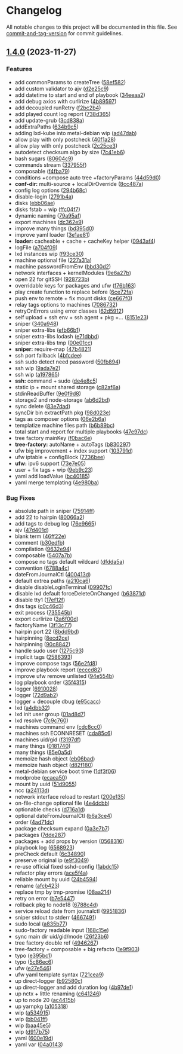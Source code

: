 # Changelog

All notable changes to this project will be documented in this file. See [commit-and-tag-version](https://github.com/absolute-version/commit-and-tag-version) for commit guidelines.

## [1.4.0](https://codeberg.org/devthefuture/foundernetes/compare/v1.3.1...v1.4.0) (2023-11-27)


### Features

* add commonParams to createTree ([58ef582](https://codeberg.org/devthefuture/foundernetes/commit/58ef582d8b058144dc69de4bd4b7bf5778480cc3))
* add custom validator to ajv ([d2e25c9](https://codeberg.org/devthefuture/foundernetes/commit/d2e25c96dc6da4c54b2b413cc279fa53f7672bbe))
* add datetime to start and end of playbook ([34eeaa2](https://codeberg.org/devthefuture/foundernetes/commit/34eeaa27511c7fc6b3a0fde7982cde90633d7964))
* add debug axios with curlirize ([4b89597](https://codeberg.org/devthefuture/foundernetes/commit/4b895979a682ce4ceadce842a6bc1a8665d98c9a))
* add decoupled runRetry ([f2bc2b4](https://codeberg.org/devthefuture/foundernetes/commit/f2bc2b42241cb43209b2d6edaf3e8ca8941f6029))
* add played count log report ([738d365](https://codeberg.org/devthefuture/foundernetes/commit/738d3652f842ee372352d0b327cb32da762caed7))
* add update-grub ([3cd838a](https://codeberg.org/devthefuture/foundernetes/commit/3cd838a569bd851bfc83dfba80329c033c4c299f))
* addExtraPaths ([634b9c5](https://codeberg.org/devthefuture/foundernetes/commit/634b9c5b2ce4af2ea0f0a5a34dcebc28ca51a250))
* adding lxd-kube into metal-debian wip ([ad47dab](https://codeberg.org/devthefuture/foundernetes/commit/ad47dab5c075cb8540c36bbca0bdf585272eab91))
* allow play with only postcheck ([40f1a28](https://codeberg.org/devthefuture/foundernetes/commit/40f1a28dc113565a003d6bd56466a8d60231a322))
* allow play with only postcheck ([2c25ce3](https://codeberg.org/devthefuture/foundernetes/commit/2c25ce398c40c30925824a6bde9c49967fd35d37))
* autodetect checksum algo by size ([7c41eb6](https://codeberg.org/devthefuture/foundernetes/commit/7c41eb6497a3c2a76dd6b13b2277de863671630a))
* bash sugars ([80604c9](https://codeberg.org/devthefuture/foundernetes/commit/80604c96e6cced118657dce77590289601edf1b4))
* commands stream ([337955f](https://codeberg.org/devthefuture/foundernetes/commit/337955f931a75eac0326903e4cb22230cca52b7f))
* composable ([f4fba79](https://codeberg.org/devthefuture/foundernetes/commit/f4fba79cdc813b6bed269227c72c89b86bd43cc4))
* conditions +compose auto tree +factoryParams ([44d59d0](https://codeberg.org/devthefuture/foundernetes/commit/44d59d0ba9af6a929ee0990fc8f9e634b25839ac))
* **conf-dir:** multi-source + localDirOverride ([8cc487a](https://codeberg.org/devthefuture/foundernetes/commit/8cc487a8a9928fa5103d87516b5fa4937c890369))
* config log options ([294b68c](https://codeberg.org/devthefuture/foundernetes/commit/294b68cb4a132f3db03811b23535073c5c6ddbcc))
* disable-login ([2791b4a](https://codeberg.org/devthefuture/foundernetes/commit/2791b4a76b980a67b2bc99a5f71acd02885cc4e8))
* disks ([ebb06ae](https://codeberg.org/devthefuture/foundernetes/commit/ebb06aed24ed5d8f72b11da7673e2d4c40f4f189))
* disks fstab + wip ([ffc04f7](https://codeberg.org/devthefuture/foundernetes/commit/ffc04f7797089e0b5237614655ddd470ec368f7f))
* dynamic naming ([79a95af](https://codeberg.org/devthefuture/foundernetes/commit/79a95af0258bb68d1d0c65aba2ef74c146fb29ff))
* export machines ([dc362e9](https://codeberg.org/devthefuture/foundernetes/commit/dc362e96ddaf1d4ace4ca1e36a8d3632be2b537a))
* improve many things ([bd395d0](https://codeberg.org/devthefuture/foundernetes/commit/bd395d08ccb98d5f7600303687878cd0bdd8b57d))
* improve yaml loader ([3e1ae81](https://codeberg.org/devthefuture/foundernetes/commit/3e1ae8131fed39397ea70c9a7869b4e75da4dae8))
* **loader:** cacheable + cache + cacheKey helper ([0943af4](https://codeberg.org/devthefuture/foundernetes/commit/0943af4bebb862b6b296a66b872903abdb327e50))
* logFile ([a704f09](https://codeberg.org/devthefuture/foundernetes/commit/a704f09358cbd5d37d7eb0635703aa7b0103686a))
* lxd instances wip ([f93ce30](https://codeberg.org/devthefuture/foundernetes/commit/f93ce3063aa9b18d7cb3410b0da7ad4f748a0559))
* machine optional file ([227a31a](https://codeberg.org/devthefuture/foundernetes/commit/227a31aa6d5fcd3e1ce50ca519d05255bc6b869a))
* machine passwordFromEnv ([bbd30d2](https://codeberg.org/devthefuture/foundernetes/commit/bbd30d24844dbc002c5e4900e54611e34f999d7a))
* network interfaces + kernelModules ([9e6a27b](https://codeberg.org/devthefuture/foundernetes/commit/9e6a27b2378e0f2424c6b639c334f738dcbd788a))
* open 22 for gitSSH ([928723b](https://codeberg.org/devthefuture/foundernetes/commit/928723b9ef3cb1ae3674d68c38b16616a2d0f5a1))
* overridable keys for packages and ufw ([f76b163](https://codeberg.org/devthefuture/foundernetes/commit/f76b163f13b0d2e64b068f513fe1c741c1850e3d))
* play create function to replace before ([6ce72fa](https://codeberg.org/devthefuture/foundernetes/commit/6ce72fa55c4d432fe60046faf89f22719c236330))
* push env to remote + fix mount disks ([ce667f0](https://codeberg.org/devthefuture/foundernetes/commit/ce667f0c37c22c47193620ea8c96eff2608663d9))
* relay tags options to machines ([7086732](https://codeberg.org/devthefuture/foundernetes/commit/7086732fb17aa11e16acbff630ee2039335e3b64))
* retryOnErrors using error classes ([62d5912](https://codeberg.org/devthefuture/foundernetes/commit/62d59123dd9b8b737bd7c9c6899839c00f3e8033))
* self upload + ssh env + ssh agent + pkg +... ([8151e23](https://codeberg.org/devthefuture/foundernetes/commit/8151e238e81527eb196aaf01639e8086bf4c3735))
* sniper ([340a948](https://codeberg.org/devthefuture/foundernetes/commit/340a948db5bfdbfd81d06e51ae2b36c3779c808f))
* sniper extra-libs ([efb66b1](https://codeberg.org/devthefuture/foundernetes/commit/efb66b1cfe0efe6e9c0d2a227711423c75ed6f71))
* sniper extra-libs lodash ([e71dbbd](https://codeberg.org/devthefuture/foundernetes/commit/e71dbbdf713d1162fcfb8e430ae759673c430f13))
* sniper extra-libs tmp ([00e01cc](https://codeberg.org/devthefuture/foundernetes/commit/00e01cccac48ceaf2096759c1bc0ebe592beca79))
* **sniper:** require-map ([47b4821](https://codeberg.org/devthefuture/foundernetes/commit/47b4821c0e58e97d8ea529cafd04a71779787394))
* ssh port fallback ([4bfcdee](https://codeberg.org/devthefuture/foundernetes/commit/4bfcdee310de00b5387536e32c06bbd918f77c32))
* ssh sudo detect need password ([50fb894](https://codeberg.org/devthefuture/foundernetes/commit/50fb894982a6ffa32618bdd3519a03901b9026c4))
* ssh wip ([9ada7e2](https://codeberg.org/devthefuture/foundernetes/commit/9ada7e29c706b4da353814698203c512d7ffaa46))
* ssh wip ([a197865](https://codeberg.org/devthefuture/foundernetes/commit/a19786569bbadacbd0bd594b095ece587d14b637))
* **ssh:** command + sudo ([de4e8c5](https://codeberg.org/devthefuture/foundernetes/commit/de4e8c573453b84eef9a9cf852b6eda14fc9d547))
* static ip + mount shared storage ([c82af6a](https://codeberg.org/devthefuture/foundernetes/commit/c82af6a54e02bd13239bc94065f244045f09f228))
* stdinReadBuffer ([9e0f9d8](https://codeberg.org/devthefuture/foundernetes/commit/9e0f9d836df47ffd1f9039162e1a58d8e4a94a45))
* storage2 and node-storage ([ab6d2bd](https://codeberg.org/devthefuture/foundernetes/commit/ab6d2bdd85acc02db2145cddd8bc65eeece253d0))
* sync delete ([83e7dad](https://codeberg.org/devthefuture/foundernetes/commit/83e7dad1975ff96ee66acc7bea6ebc11cdd2bfd2))
* syncDir bin extractPath pkg ([98d023e](https://codeberg.org/devthefuture/foundernetes/commit/98d023e1000a792f4990fd71ec2987ad3f8ea1e1))
* tags as composer options ([06e2b6a](https://codeberg.org/devthefuture/foundernetes/commit/06e2b6afba6e3e77135501642525400954bf9504))
* templatize machine files path ([b6b89bc](https://codeberg.org/devthefuture/foundernetes/commit/b6b89bc1048d0ece7cf178217a6c422734eb6cad))
* total start and report for multiple playbooks ([47e97dc](https://codeberg.org/devthefuture/foundernetes/commit/47e97dc04988ca552232d7e7d265e20fa25dc683))
* tree factory mainKey ([f0bac6e](https://codeberg.org/devthefuture/foundernetes/commit/f0bac6ef9d321c71fbc852cf393cdc354ada91da))
* **tree-factory:** autoName + autoTags ([b830297](https://codeberg.org/devthefuture/foundernetes/commit/b83029748034af8d6a3a1a0f2ca78557851b789c))
* ufw big improvement + index support ([103791d](https://codeberg.org/devthefuture/foundernetes/commit/103791d9edc6185541730bf472ea47c10b47696a))
* ufw iptable + configBlock ([7736bee](https://codeberg.org/devthefuture/foundernetes/commit/7736bee1e0004cb9db3df41978e5882b9b864106))
* **ufw:** ipv6 support ([73e7e05](https://codeberg.org/devthefuture/foundernetes/commit/73e7e05b71dd9804242c34d09c208b63a28a020e))
* user + fix tags + wip ([9eb9c23](https://codeberg.org/devthefuture/foundernetes/commit/9eb9c234968c2aaedb806bd22d86da4557e0fd7c))
* yaml add loadValue ([bc40185](https://codeberg.org/devthefuture/foundernetes/commit/bc4018591dd380eabf8568b5b773738f1ffe763c))
* yaml merge templating ([4e980ba](https://codeberg.org/devthefuture/foundernetes/commit/4e980ba4f93da92866af985755e13794fe735252))


### Bug Fixes

* absolute path in sniper ([75914ff](https://codeberg.org/devthefuture/foundernetes/commit/75914ffde1b6b0fc40bc7d3d09ef64b4ba871908))
* add 22 to hairpin ([80066a2](https://codeberg.org/devthefuture/foundernetes/commit/80066a227767f5f107ca959685418c2f8938c404))
* add tags to debug log ([76e9665](https://codeberg.org/devthefuture/foundernetes/commit/76e9665906ba7e24f880a88ec4068d172eeccdaa))
* ajv ([47d401d](https://codeberg.org/devthefuture/foundernetes/commit/47d401dedbb920ed262c3336f9f7626180605831))
* blank term ([46ff22e](https://codeberg.org/devthefuture/foundernetes/commit/46ff22ef892b2c96c653a3622004cddf8038fe43))
* comment ([b30edfb](https://codeberg.org/devthefuture/foundernetes/commit/b30edfba5bb7130046eecb504d66ed22dea6afb9))
* compilation ([9632e94](https://codeberg.org/devthefuture/foundernetes/commit/9632e9453e16e4711d93b1b719abc9bdd019ff6c))
* composable ([5407a7b](https://codeberg.org/devthefuture/foundernetes/commit/5407a7b867978ceb824420aca4e293c79ea84eed))
* compose no tags default wildcard ([dfdda5a](https://codeberg.org/devthefuture/foundernetes/commit/dfdda5a656168967958d4a9210ecfc740ae33e17))
* convention ([6788a4c](https://codeberg.org/devthefuture/foundernetes/commit/6788a4cfcd26c9e310b7eb0f0be2070b08bebf10))
* dateFromJournalCtl ([400413d](https://codeberg.org/devthefuture/foundernetes/commit/400413d4797b1b2549cc4ce4f281ec31d1fa234d))
* default extrea paths ([a210ca6](https://codeberg.org/devthefuture/foundernetes/commit/a210ca6b785a1693f5209039e8ac05e3b274ff95))
* disable disableLoginTerminal ([09907fc](https://codeberg.org/devthefuture/foundernetes/commit/09907fc4f0ba9de99c18e3bfaf66406d49501af5))
* disable lxd default forceDeleteOnChanged ([b63871d](https://codeberg.org/devthefuture/foundernetes/commit/b63871d1a544315d8093862641243d0f8dbf5c4e))
* disable tty1 ([17ef12f](https://codeberg.org/devthefuture/foundernetes/commit/17ef12f8691c63cabce13aad09629def6adffb06))
* dns tags ([c0c46d3](https://codeberg.org/devthefuture/foundernetes/commit/c0c46d322a2822d6cd8896afb50a554eee1d4cde))
* exit process ([735545b](https://codeberg.org/devthefuture/foundernetes/commit/735545bb8f80c4c71f79dc5c957be39325406a71))
* export curlirize ([3a6f00d](https://codeberg.org/devthefuture/foundernetes/commit/3a6f00d64d7c1ce2d668a9fec9645b7d7ef89029))
* factoryName ([3f13c77](https://codeberg.org/devthefuture/foundernetes/commit/3f13c77b5fd0910bebe7ffad6f37939a48dcb496))
* hairpin port 22 ([8bdd9bd](https://codeberg.org/devthefuture/foundernetes/commit/8bdd9bd7c776edf56300aeb2dd2936b85c40092e))
* hairpinning ([8ecd2ce](https://codeberg.org/devthefuture/foundernetes/commit/8ecd2ce4d7638226f71ed540ea038d88dcf18fe3))
* hairpinning ([90c8842](https://codeberg.org/devthefuture/foundernetes/commit/90c88421c06322ca362d57f85292f6c483ba3f5e))
* handle sudo user ([1275c93](https://codeberg.org/devthefuture/foundernetes/commit/1275c93df58761e2b7a9150e99a174baf0258c80))
* implicit tags ([2586393](https://codeberg.org/devthefuture/foundernetes/commit/2586393f850cf366b7dca597f34c8c1d65cc534d))
* improve compose tags ([56e2fd8](https://codeberg.org/devthefuture/foundernetes/commit/56e2fd814e84f31ec08a2968957f047041b7c375))
* improve playbook report ([ecccd82](https://codeberg.org/devthefuture/foundernetes/commit/ecccd82e2c8d8a0b0cd035c466505590dc346aef))
* improve ufw remove unlisted ([94e554b](https://codeberg.org/devthefuture/foundernetes/commit/94e554b6b874eed2e1175693285dd2c335204ee9))
* log playbook order ([35f4315](https://codeberg.org/devthefuture/foundernetes/commit/35f4315e35053dc89c2ed8e2b673753b6c5aa640))
* logger ([6910028](https://codeberg.org/devthefuture/foundernetes/commit/6910028d342d48491c837a88ea1d43c6bae21612))
* logger ([72d9ab2](https://codeberg.org/devthefuture/foundernetes/commit/72d9ab211df4d29ab382365793845d423cbde02b))
* logger + decouple dbug ([e95cacc](https://codeberg.org/devthefuture/foundernetes/commit/e95cacc3670d0b1e4a43bae3f540c0d301871f34))
* lxd ([a4dbb32](https://codeberg.org/devthefuture/foundernetes/commit/a4dbb324189869d6884c6e2ddc8571a47f3459f5))
* lxd init user group ([01ad8d7](https://codeberg.org/devthefuture/foundernetes/commit/01ad8d7082ce84eb869de9a7fcc872dfea1cc27b))
* lxd resolve ([7c9c760](https://codeberg.org/devthefuture/foundernetes/commit/7c9c760f789700833a9ad37e05428ac19a8de0b0))
* machines command env ([cdc8cc0](https://codeberg.org/devthefuture/foundernetes/commit/cdc8cc040e1e70f3f636a2502363303867679eba))
* machines ssh ECONNRESET ([cda85c6](https://codeberg.org/devthefuture/foundernetes/commit/cda85c6609f9ee0ef8f10ab6370e5c5c82fe539a))
* machines uid/gid ([f3197df](https://codeberg.org/devthefuture/foundernetes/commit/f3197dfab134cbe0ca2334569706d9ec2ecf69ba))
* many things ([0181740](https://codeberg.org/devthefuture/foundernetes/commit/01817405a7540746e82da6a94cdbb6e316e7e233))
* many things ([85e0a5d](https://codeberg.org/devthefuture/foundernetes/commit/85e0a5d3841fb5cea99df580d68f1b2aa31bb018))
* memoize hash object ([eb06bad](https://codeberg.org/devthefuture/foundernetes/commit/eb06bad444fe7390ed9a843c2b04d085cc3a227d))
* memoize hash object ([d82f180](https://codeberg.org/devthefuture/foundernetes/commit/d82f1800ce1c48ce63bc920dcf2ab7f755342e05))
* metal-debian service boot time ([1df3f06](https://codeberg.org/devthefuture/foundernetes/commit/1df3f06dbc4e8d4e3b78ab78cb300a2e2d7801bf))
* modprobe ([ecaea50](https://codeberg.org/devthefuture/foundernetes/commit/ecaea502c2ca07277cc304b48178ff13a21d3666))
* mount by uuid ([51d9055](https://codeberg.org/devthefuture/foundernetes/commit/51d9055f41c1a46c522d1d17fc7217ab0eb36608))
* ncc ([a24113d](https://codeberg.org/devthefuture/foundernetes/commit/a24113da13d545fc525100e952d7ee9e6ae6d067))
* network interface reload to restart ([200e135](https://codeberg.org/devthefuture/foundernetes/commit/200e135c3d3141138b3d4fb9890dd4c736f56872))
* on-file-change optional file ([4e4dcbb](https://codeberg.org/devthefuture/foundernetes/commit/4e4dcbba0dce7723c96408022491ba3260006eab))
* optionable checks ([d716a1d](https://codeberg.org/devthefuture/foundernetes/commit/d716a1d75b9f9b844f6e7d1c1102abf539e3307c))
* optional dateFromJournalCtl ([b6a3ce4](https://codeberg.org/devthefuture/foundernetes/commit/b6a3ce445aedf00c5fe37295e34ac2e3ae47f993))
* order ([4ad71dc](https://codeberg.org/devthefuture/foundernetes/commit/4ad71dce143b34397e748469bd728276d03e6c21))
* package checksum expand ([0a3e7b7](https://codeberg.org/devthefuture/foundernetes/commit/0a3e7b7a0207b51d8c189e1d5bce0ca3e9a397fc))
* packages ([7dde287](https://codeberg.org/devthefuture/foundernetes/commit/7dde287c51fb874697124c8765b2c9c30131d84e))
* packages + add props by version ([0568316](https://codeberg.org/devthefuture/foundernetes/commit/056831626a831800c57f41ebefcd268ad3d1298d))
* playbook log ([6568923](https://codeberg.org/devthefuture/foundernetes/commit/65689236dcf30e78b2df821d17ed3ada95d10834))
* preCheck default ([6c34890](https://codeberg.org/devthefuture/foundernetes/commit/6c348904bef51da3ee76b23c45e2400a969db236))
* preserve original ip ([e9f3049](https://codeberg.org/devthefuture/foundernetes/commit/e9f3049602541af2454dc77d6d878bae5b873d2d))
* re-use official fixed sshd-config ([1abdc15](https://codeberg.org/devthefuture/foundernetes/commit/1abdc155395013522c672ac29fb4c516eabcce51))
* refactor play errors ([ace5f4a](https://codeberg.org/devthefuture/foundernetes/commit/ace5f4abc71daefe0b6e85b6f3a0089c38c363dc))
* reliable mount by uuid ([24b4594](https://codeberg.org/devthefuture/foundernetes/commit/24b4594b46c99040a4c8859dba2494012a87da52))
* rename ([afcb423](https://codeberg.org/devthefuture/foundernetes/commit/afcb42346b0fe0b97db4971a8cfc0ee63065a953))
* replace tmp by tmp-promise ([08aa214](https://codeberg.org/devthefuture/foundernetes/commit/08aa2142f4abe8d9d1d6865636d4eafc0c53931e))
* retry on error ([b7e5447](https://codeberg.org/devthefuture/foundernetes/commit/b7e54471e67b13d72d003816bf295a07872b8419))
* rollback pkg to node18 ([6788c4d](https://codeberg.org/devthefuture/foundernetes/commit/6788c4dbaba0e0a3f04066f2216d06bb45b5637c))
* service reload date from journalctl ([9951836](https://codeberg.org/devthefuture/foundernetes/commit/9951836adde080175f364d023d9470a03b0e7e95))
* sniper stdout to stderr ([4667491](https://codeberg.org/devthefuture/foundernetes/commit/4667491aa673b483a3a9e342d46a9336c1b21c1f))
* sudo local ([a835b77](https://codeberg.org/devthefuture/foundernetes/commit/a835b77431dd1228bfd010d09d2589f34c43c44a))
* sudo-factory readable input ([168c15e](https://codeberg.org/devthefuture/foundernetes/commit/168c15e04ff85d6fb94482d9fc02932be84597c4))
* sync main dir uid/gid/mode ([26f23b6](https://codeberg.org/devthefuture/foundernetes/commit/26f23b68c55155689dc173a1e632745c495d0588))
* tree factory double ref ([4946267](https://codeberg.org/devthefuture/foundernetes/commit/494626739f7035b64559fe42a55664bf3a42223d))
* tree-factory + composable + big refacto ([1e9f903](https://codeberg.org/devthefuture/foundernetes/commit/1e9f903b8430a5090d232fa83e1030f6a5d74d66))
* typo ([e395bc1](https://codeberg.org/devthefuture/foundernetes/commit/e395bc1e811fa5836a333b0fe94d04ed335bb42c))
* typo ([5c86ec6](https://codeberg.org/devthefuture/foundernetes/commit/5c86ec655268ff8947c9f23e630896fbdf1f165a))
* ufw ([e27e546](https://codeberg.org/devthefuture/foundernetes/commit/e27e5461c1bca98c865dfbb09e597a62aa3088c3))
* ufw yaml template syntax ([721cea9](https://codeberg.org/devthefuture/foundernetes/commit/721cea9152c0d8721d6c789e1a1a4ad356641f8d))
* up direct-logger ([b92580c](https://codeberg.org/devthefuture/foundernetes/commit/b92580c0835b549dcd6ac4ae16d411a601895321))
* up direct-logger and add duration log ([4b97de1](https://codeberg.org/devthefuture/foundernetes/commit/4b97de1f4558b2d3964801892e1e9f69b64053d3))
* up nctx + little renaming ([c641246](https://codeberg.org/devthefuture/foundernetes/commit/c641246f0b69690dda7279bd7e6d74464e316ac6))
* up to node 20 ([ac4415b](https://codeberg.org/devthefuture/foundernetes/commit/ac4415b7bdecd7cbd85d4a77062fa8a7b83c6131))
* up yarnpkg ([a105318](https://codeberg.org/devthefuture/foundernetes/commit/a105318c857e4baeab591a649eca475daa35d9b5))
* wip ([a534915](https://codeberg.org/devthefuture/foundernetes/commit/a53491511b3474f300b15b11279bf7f0d37acff4))
* wip ([bb041ff](https://codeberg.org/devthefuture/foundernetes/commit/bb041ff2de23ae17300018bace997e0784395d8c))
* wip ([baa45e5](https://codeberg.org/devthefuture/foundernetes/commit/baa45e5b4027a3505a7df04d48d5d272bd30be3c))
* wip ([d917b75](https://codeberg.org/devthefuture/foundernetes/commit/d917b75fa976ad359619b8508f521321dee555bb))
* yaml ([600e19d](https://codeberg.org/devthefuture/foundernetes/commit/600e19d1bfbf80a6671800be43c37380c55350a7))
* yaml var ([04a0143](https://codeberg.org/devthefuture/foundernetes/commit/04a014324ad3cddb07d07bc2cde7b958cbf9c0f0))
